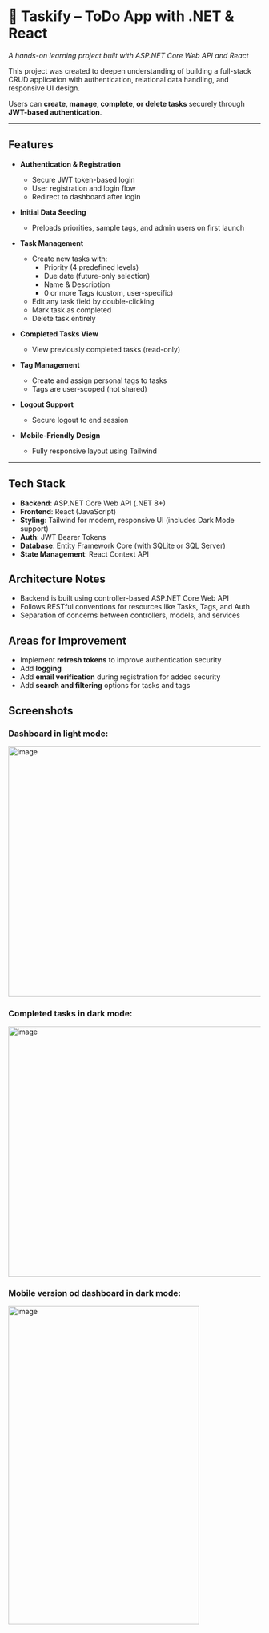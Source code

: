 # 📝 Taskify – ToDo App with .NET & React

_A hands-on learning project built with ASP.NET Core Web API and React_

This project was created to deepen understanding of building a full-stack CRUD application with authentication, relational data handling, and responsive UI design.

Users can **create, manage, complete, or delete tasks** securely through **JWT-based authentication**.

---

## Features

- **Authentication & Registration**
  - Secure JWT token-based login
  - User registration and login flow
  - Redirect to dashboard after login

- **Initial Data Seeding**
  - Preloads priorities, sample tags, and admin users on first launch

- **Task Management**
  - Create new tasks with:
    - Priority (4 predefined levels)
    - Due date (future-only selection)
    - Name & Description
    - 0 or more Tags (custom, user-specific)
  - Edit any task field by double-clicking
  - Mark task as completed
  - Delete task entirely

- **Completed Tasks View**
  - View previously completed tasks (read-only)

- **Tag Management**
  - Create and assign personal tags to tasks
  - Tags are user-scoped (not shared)

- **Logout Support**
  - Secure logout to end session
  
 - **Mobile-Friendly Design**
    - Fully responsive layout using Tailwind

---

## Tech Stack

- **Backend**: ASP.NET Core Web API (.NET 8+)
- **Frontend**: React (JavaScript)
- **Styling**: Tailwind for modern, responsive UI (includes Dark Mode support)
- **Auth**: JWT Bearer Tokens
- **Database**: Entity Framework Core (with SQLite or SQL Server)
- **State Management**: React Context API

## Architecture Notes

- Backend is built using controller-based ASP.NET Core Web API
- Follows RESTful conventions for resources like Tasks, Tags, and Auth
- Separation of concerns between controllers, models, and services

## Areas for Improvement

- Implement **refresh tokens** to improve authentication security
- Add **logging**
- Add **email verification** during registration for added  security
- Add **search and filtering** options for tasks and tags

## Screenshots
  ### Dashboard in light mode:
<img width="800" height="500" alt="image" src="https://github.com/user-attachments/assets/624d6921-e94d-4890-87ae-4ab4c18a8c56" />



  ### Completed tasks in dark mode:
<img width="800" height="500" alt="image" src="https://github.com/user-attachments/assets/c48291a1-946a-4957-aee4-f190bb2700d0" />



 ### Mobile version od dashboard in dark mode:
<img width="381" height="636" alt="image" src="https://github.com/user-attachments/assets/08c5c37e-5e3a-4688-ba1e-f467fd84aea9" />

